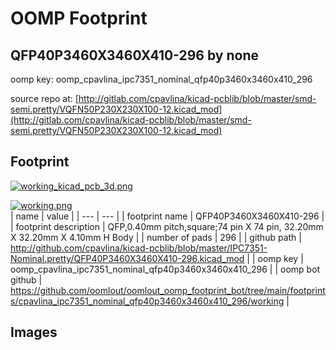 # OOMP Footprint  
## QFP40P3460X3460X410-296  by none  
  
oomp key: oomp_cpavlina_ipc7351_nominal_qfp40p3460x3460x410_296  
  
source repo at: [http://gitlab.com/cpavlina/kicad-pcblib/blob/master/smd-semi.pretty/VQFN50P230X230X100-12.kicad_mod](http://gitlab.com/cpavlina/kicad-pcblib/blob/master/smd-semi.pretty/VQFN50P230X230X100-12.kicad_mod)  
## Footprint  
  
[![working_kicad_pcb_3d.png](working_kicad_pcb_3d_600.png)](working_kicad_pcb_3d.png)  
  
[![working.png](working_600.png)](working.png)  
| name | value | 
| --- | --- | 
| footprint name | QFP40P3460X3460X410-296 | 
| footprint description | QFP,0.40mm pitch,square;74 pin X 74 pin, 32.20mm X 32.20mm X 4.10mm H Body | 
| number of pads | 296 | 
| github path | http://github.com/cpavlina/kicad-pcblib/blob/master/IPC7351-Nominal.pretty/QFP40P3460X3460X410-296.kicad_mod | 
| oomp key | oomp_cpavlina_ipc7351_nominal_qfp40p3460x3460x410_296 | 
| oomp bot github | https://github.com/oomlout/oomlout_oomp_footprint_bot/tree/main/footprints/cpavlina_ipc7351_nominal_qfp40p3460x3460x410_296/working | 
## Images  

